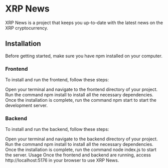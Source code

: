# XRP News

XRP News is a project that keeps you up-to-date with the latest news on the XRP cryptocurrency.

## Installation

Before getting started, make sure you have npm installed on your computer.

### Frontend

To install and run the frontend, follow these steps:

Open your terminal and navigate to the frontend directory of your project.
Run the command npm install to install all the necessary dependencies.
Once the installation is complete, run the command npm start to start the development server.

### Backend

To install and run the backend, follow these steps:

Open your terminal and navigate to the backend directory of your project.
Run the command npm install to install all the necessary dependencies.
Once the installation is complete, run the command node index.js to start the server.
Usage
Once the frontend and backend are running, access http://localhost:5176 in your browser to use XRP News.
